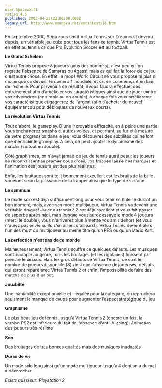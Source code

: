 ```yaml
---
user:Spacewolf1
rating:4.5
published: 2003-04-23T22:00:00.000Z
legacy_url: http://www.emunova.net/veda/test/18.htm
---
```

En septembre 2000, Sega nous sortit Virtua Tennis sur Dreamcast devenu depuis, un vériatble jeu culte pour tous les fans de tennis. Virtua Tennis est en effet au tennis ce que Pro Evolution Soccer est au football.  

  

**Le Grand Schelem**  

Virtua Tennis propose 8 joueurs (tous des hommes), c'est peu et l'on regrette l'absence de Sampras ou Agassi, mais ce qui fait la force de ce jeu c'est autre chose. En effet, le mode World Circuit ne vous propose ni plus ni moins que de devenir le numéro 1 mondiale, et ce, en commençant en bas de l'échelle. Pour parvenir à ce résultat, il vous faudra effectuer des entrainement afin d'améliorer vos caractéristiques ainsi que de jouer contre vos adversaires (en simple ou en double), à chaque fois vous améliorerez vos caractéristique et gagnerez de l'argent (afin d'acheter du nouvel équipement ou pour débloquez de nouveaux courts).  

  

**La révolution Virtua Tennis**  

Tout d'abord, le gameplay. D'une incroyable efficacité, en à peine une partie vous enchainerez smashs et autres volées, et pourtant, au fur et à mesure de votre progression dans le jeu, vous découvrez des subtilités qui ne font que d'enrichir le gameplay. A cela, on peut ajouter le dynamisme des matchs (surtout en double).  

Côté graphismes, on n'avait jamais de jeu de tennis aussi beau: les joueurs se reconnaissent au premier coup d'oeil, vos frappes laisse des marques et l'animation des joueurs est des plus réalistes.  

Enfin, les bruitages sont tout bonnement excellent est les bruits de la balle varieront selon la puissance de la frapper ainsi que le type de surface.  

  

**Le summum**  

Le mode solo est déjà suffisament long pour vous tenir en haleine durant un bon moment, mais, avec son mode multijoueur, Virtua Tennis va devenir une véritable drogue! Jouer au tennis à 2 est déjà excellent et vous fait passer de superbe après midi, mais lorsque vous aurez essayé le mode 4 joueurs (merci le double), vous n'arriverez plus à mettre vos amis dehors (et vous n'aurez pas envie qu'ils s'en aillent d'ailleurs!). Virtua Tennis devient alors l'un des must du multijoueur au même titre qu'un PES ou qu'un Mario Kart.  

  

**La perfection n'est pas de ce monde**  

Malheureusement, Virtua Tennis souffre de quelques défauts. Les musiques sont inadapté au genre, mais les bruitages (et les rigolades) finissent par prendre le dessus. Mais les gros défauts de Virtua Tennis, ce sont le nombre de joueurs disponible (8) ainsi que l'absence de joueuses, défauts qui seront réparé avec Virtua Tennis 2 et enfin, l'impossibilité de faire des matchs de plus d'un set.  

  

  

**Jouabilté**  

Une maniabilité exceptionnelle et inégalée pour la catégorie, on reprochera seulement le manque de coups pour augmenter l'aspect stratégique du jeu  

**Graphisme**  

Le plus beau jeu de tennis, jusqu'à Virtua Tennis 2 (encore un fois, la version PS2 est inférieure du fait de l'absence d'Anti-Aliasing). Animation des joueurs très réaliste  

**Son**  

Des bruitages de très bonnes qualités mais des musiques inadaptés  

**Durée de vie**  

Un mode solo long ainsi qu'un mode multijoueur jusqu'à 4 dont on a du mal à déccrocher  

  

_Existe aussi sur:_ _Playstation 2_
